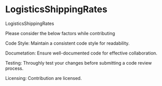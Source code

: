 # LogisticsShippingRates
LogisticsShippingRates

Please consider the below factors while contributing

Code Style:
Maintain a consistent code style for readability.

Documetation:
Ensure well-documented code for effective collaboration.

Testing:
Throughly test your changes before submitting a code review process.

Licensing:
Contribution are licensed.
